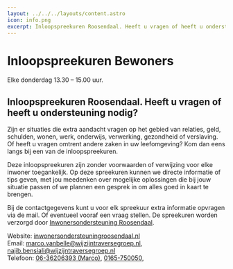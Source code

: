 ```yaml
---
layout: ../../../layouts/content.astro
icon: info.png
excerpt: Inloopspreekuren Roosendaal. Heeft u vragen of heeft u ondersteuning nodig?
---
```


# Inloopspreekuren Bewoners

Elke donderdag 13.30 – 15.00 uur.

## Inloopspreekuren Roosendaal. Heeft u vragen of heeft u ondersteuning nodig?
Zijn er situaties die extra aandacht vragen op het gebied van relaties, geld, schulden, wonen, werk, onderwijs, verwerking, gezondheid of verslaving. Of heeft u vragen omtrent andere zaken in uw leefomgeving? Kom dan eens langs bij een van de inloopspreekuren.

Deze inloopspreekuren zijn zonder voorwaarden of verwijzing voor elke inwoner toegankelijk. Op deze spreekuren kunnen we directe informatie of tips geven, met jou meedenken over mogelijke oplossingen die bij jouw situatie passen of we plannen een gesprek in om alles goed in kaart te brengen.

Bij de contactgegevens kunt u voor elk spreekuur extra informatie opvragen via de mail. Of eventueel vooraf een vraag stellen. De spreekuren worden verzorgd door [Inwonersondersteuning Roosendaal](https://inwonersondersteuningroosendaal.nl/).

Website: [inwonersondersteuningroosendaal.nl](https://inwonersondersteuningroosendaal.nl)  
Email: [marco.vanbelle@wijzijntraversegroep.nl](mailto:marco.vanbelle@wijzijntraversegroep.nl), [najib.bensiali@wijzijntraversegroep.nl](mailto:najib.bensiali@wijzijntraversegroep.nl)  
Telefoon: [06-36206393 (Marco)](tel:0636206393), [0165-750050](tel:0165750050), 
